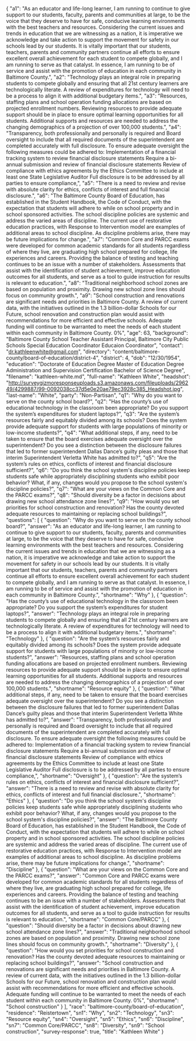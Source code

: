 {
  "a1": "As an educator and life-long learner, I am running to continue to give support to our students, faculty, parents and communities at large, to be the voice that they deserve to have for safe, conducive learning environments with the best teachers and resources. Considering the current issues and trends in education that we are witnessing as a nation, it is imperative we acknowledge and take action to support the movement for safety in our schools lead by our students.  It is vitally important that our students, teachers, parents and community partners continue all efforts to ensure excellent overall achievement for each student to compete globally, and I am running to serve as that catalyst. In essence, I am running to be of service and assist with the promotion of education in each community in Baltimore County.",
  "a2": "Technology plays an integral role in preparing students to compete globally and ensuring that all  21st century learners  are technologically literate.  A review of expenditures for technology will need to be a process to align it with additional budgetary items.",
  "a3": "Resources, staffing plans and school operation funding allocations are based on projected enrollment numbers. Reviewing resources to provide adequate support should be in place to ensure optimal learning opportunities for all students. Additional supports and resources are needed to address the changing demographics of a projection of over 100,000 students.",
  "a4": "Transparency, both professionally and personally is required and Board oversight to include that all required documents of the superintendent are completed accurately with full disclosure. To ensure adequate oversight the following measures could be adhered to: Implementation of a financial tracking system to review financial disclosure statements Require a bi-annual submission and review  of financial disclosure statements   Review of compliance with ethics agreements by the Ethics Committee to include at least one State Legislative Auditor  Full disclosure is to be addressed by all parties to ensure compliance,",
  "a5": "There is a need to review and revise with absolute clarity for ethics, conflicts of interest and full financial disclosure.",
  "a6": "The Baltimore County Board of Education, has established in the Student Handbook, the Code of Conduct, with the expectation that students will adhere to while on school property and in school sponsored activities. The school discipline policies are systemic and address the varied areas of discipline.  The current use of restorative education practices, with Response to Intervention model are examples of additional areas to school discipline. As discipline problems arise, there may be future implications for change.",
  "a7": "Common Core and PARCC exams were developed for common academic standards for all students regardless of where they live, are graduating high school prepared for college, life experiences and careers. Providing the balance of testing and teaching continues to be an issue with a number of stakeholders. Assessments that assist with the identification of student achievement, improve education outcomes for all students, and serve as a tool to guide instruction for results is relevant to education.",
  "a8": "Traditional neighborhood school zones are based on population and proximity. Drawing new school zone lines should focus on community growth.",
  "a9": "School construction and renovations are significant needs and priorities in Baltimore County. A review of current data, with the initiatives outlined in the 1.3 billion-dollar Schools for our Future, school renovation and construction plan  would assist with recommendations for more efficient and effective schools. Adequate funding will continue to be warranted to meet the needs of each student within each community in Baltimore County.        0%",
  "age": 63,
  "background": "Baltimore County School Teacher Assistant Principal, Baltimore City Public Schools Special Education Coordinator Educaion Coordinator",
  "contact": "dr.kathleenwhite@gmail.com",
  "directory": "content/baltimore-county/board-of-education/district-4",
  "district": 4,
  "dob": "12/30/1954",
  "education": "Doctorate of Education Degree Master of Education Degree Administration and Supervision Certification Bachelor of Science Degree",
  "filename": "kathleen-white.md",
  "full-name": "Kathleen White",
  "headshot": "http://surveygizmoresponseuploads.s3.amazonaws.com/fileuploads/296249/4299887/99-0092038cc37d5e0e20ae79ec3928c385_Headshot.jpg",
  "last-name": "White",
  "party": "Non-Partisan",
  "q1": "Why do you want to serve on the county school board?",
  "q2": "Has the county’s use of educational technology in the classroom been appropriate? Do you support the system’s expenditures for student laptops?",
  "q3": "Are the system’s resources fairly and equitably divided among its schools? Does the system provide adequate support for students with large populations of minority or low-income students?",
  "q4": "What additional steps, if any, need to be taken to ensure that the board exercises adequate oversight over the superintendent? Do you see a distinction between the disclosure failures that led to former superintendent Dallas Dance’s guilty pleas and those that interim Superintendent Verletta White has admitted to?",
  "q5": "Are the system’s rules on ethics, conflicts of interest and financial disclosure sufficient?",
  "q6": "Do you think the school system's discipline policies keep students safe while appropriately disciplining students who exhibit poor behavior? What, if any, changes would you propose to the school system's discipline policies?",
  "q7": "What are your views on the Common Core and the PARCC exams?",
  "q8": "Should diversity be a factor in decisions about drawing new school attendance zone lines?",
  "q9": "How would you set priorities for school construction and renovation? Has the county devoted adequate resources to maintaining or replacing school buildings?",
  "questions": [
    {
      "question": "Why do you want to serve on the county school board?",
      "answer": "As an educator and life-long learner, I am running to continue to give support to our students, faculty, parents and communities at large, to be the voice that they deserve to have for safe, conducive learning environments with the best teachers and resources. Considering the current issues and trends in education that we are witnessing as a nation, it is imperative we acknowledge and take action to support the movement for safety in our schools lead by our students.  It is vitally important that our students, teachers, parents and community partners continue all efforts to ensure excellent overall achievement for each student to compete globally, and I am running to serve as that catalyst. In essence, I am running to be of service and assist with the promotion of education in each community in Baltimore County.",
      "shortname": "Why"
    },
    {
      "question": "Has the county’s use of educational technology in the classroom been appropriate? Do you support the system’s expenditures for student laptops?",
      "answer": "Technology plays an integral role in preparing students to compete globally and ensuring that all  21st century learners  are technologically literate.  A review of expenditures for technology will need to be a process to align it with additional budgetary items.",
      "shortname": "Technology"
    },
    {
      "question": "Are the system’s resources fairly and equitably divided among its schools? Does the system provide adequate support for students with large populations of minority or low-income students?",
      "answer": "Resources, staffing plans and school operation funding allocations are based on projected enrollment numbers. Reviewing resources to provide adequate support should be in place to ensure optimal learning opportunities for all students. Additional supports and resources are needed to address the changing demographics of a projection of over 100,000 students.",
      "shortname": "Resource equity"
    },
    {
      "question": "What additional steps, if any, need to be taken to ensure that the board exercises adequate oversight over the superintendent? Do you see a distinction between the disclosure failures that led to former superintendent Dallas Dance’s guilty pleas and those that interim Superintendent Verletta White has admitted to?",
      "answer": "Transparency, both professionally and personally is required and Board oversight to include that all required documents of the superintendent are completed accurately with full disclosure. To ensure adequate oversight the following measures could be adhered to: Implementation of a financial tracking system to review financial disclosure statements Require a bi-annual submission and review  of financial disclosure statements   Review of compliance with ethics agreements by the Ethics Committee to include at least one State Legislative Auditor  Full disclosure is to be addressed by all parties to ensure compliance,",
      "shortname": "Oversight"
    },
    {
      "question": "Are the system’s rules on ethics, conflicts of interest and financial disclosure sufficient?",
      "answer": "There is a need to review and revise with absolute clarity for ethics, conflicts of interest and full financial disclosure.",
      "shortname": "Ethics"
    },
    {
      "question": "Do you think the school system's discipline policies keep students safe while appropriately disciplining students who exhibit poor behavior? What, if any, changes would you propose to the school system's discipline policies?",
      "answer": "The Baltimore County Board of Education, has established in the Student Handbook, the Code of Conduct, with the expectation that students will adhere to while on school property and in school sponsored activities. The school discipline policies are systemic and address the varied areas of discipline.  The current use of restorative education practices, with Response to Intervention model are examples of additional areas to school discipline. As discipline problems arise, there may be future implications for change.",
      "shortname": "Discipline"
    },
    {
      "question": "What are your views on the Common Core and the PARCC exams?",
      "answer": "Common Core and PARCC exams were developed for common academic standards for all students regardless of where they live, are graduating high school prepared for college, life experiences and careers. Providing the balance of testing and teaching continues to be an issue with a number of stakeholders. Assessments that assist with the identification of student achievement, improve education outcomes for all students, and serve as a tool to guide instruction for results is relevant to education.",
      "shortname": "Common Core/PARCC"
    },
    {
      "question": "Should diversity be a factor in decisions about drawing new school attendance zone lines?",
      "answer": "Traditional neighborhood school zones are based on population and proximity. Drawing new school zone lines should focus on community growth.",
      "shortname": "Diversity"
    },
    {
      "question": "How would you set priorities for school construction and renovation? Has the county devoted adequate resources to maintaining or replacing school buildings?",
      "answer": "School construction and renovations are significant needs and priorities in Baltimore County. A review of current data, with the initiatives outlined in the 1.3 billion-dollar Schools for our Future, school renovation and construction plan  would assist with recommendations for more efficient and effective schools. Adequate funding will continue to be warranted to meet the needs of each student within each community in Baltimore County.        0%",
      "shortname": "School construction"
    }
  ],
  "race": "baltimore-county/board-of-education",
  "residence": "Reistertown",
  "sn1": "Why",
  "sn2": "Technology",
  "sn3": "Resource equity",
  "sn4": "Oversight",
  "sn5": "Ethics",
  "sn6": "Discipline",
  "sn7": "Common Core/PARCC",
  "sn8": "Diversity",
  "sn9": "School construction",
  "survey-response": true,
  "title": "Kathleen White"
}
